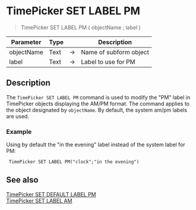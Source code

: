 # TimePicker SET LABEL PM

> TimePicker SET LABEL PM ( objectName ; label )

| Parameter | Type |     | Description |
| --- | --- | --- | --- |
| objectName | Text | → | Name of subform object |
| label | Text | → | Label to use for PM |

## Description

The `TimePicker SET LABEL PM` command is used to modify the "PM" label in TimePicker objects displaying the AM/PM format. The command applies to the object designated by `objectName`. By default, the system am/pm labels are used.

### Example  

Using by default the "in the evening" label instead of the system label for PM:

```4d
 TimePicker SET LABEL PM("clock";"in the evening")
```

## See also

[TimePicker SET DEFAULT LABEL PM](TimePicker%20SET%20DEFAULT%20LABEL%20PM.pt.md)  
[TimePicker SET LABEL AM](TimePicker%20SET%20LABEL%20AM.pt.md)
